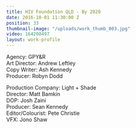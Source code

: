 ```yaml
---
title: HIV Foundation QLD - By 2020
date: 2016-10-01 11:30:00 Z
position: 33
thumbnail-image: "/uploads/work_thumb_003.jpg"
video: 164208497
layout: work-profile
---
```


Agency: GPY&R<br>
Art Director: Andrew Leftley<br>
Copy Writer: Ash Kennedy<br>
Producer: Robyn Dodd<br>

Production Company: Light + Shade<br>
Director: Matt Bamkin<br>
DOP: Josh Zaini<br>
Producer: Sean Kennedy <br>
Editor/Colourist: Pete Christie<br>
VFX: Jono Shaw<br>